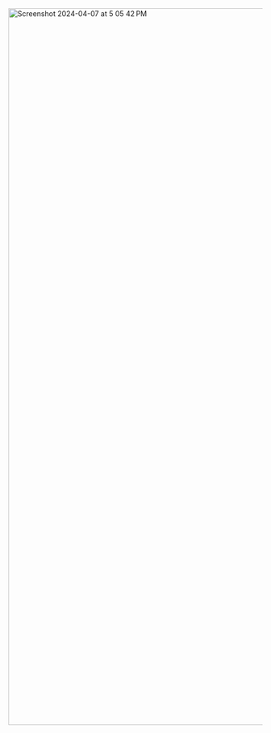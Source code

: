 
<img width="1419" alt="Screenshot 2024-04-07 at 5 05 42 PM" src="https://github.com/582-41W-VA/webproject-group-recipe-nutrimix/assets/70446500/dd668faa-e6b6-4065-8f83-32f85c920781">
